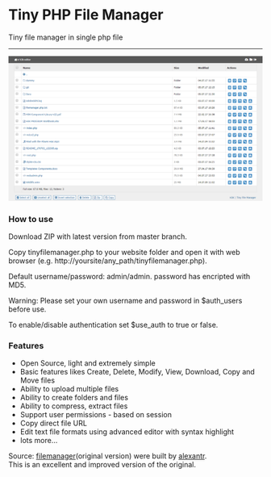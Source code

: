 # Tiny PHP File Manager
Tiny file manager in single php file
<hr>
<img src="tinyfilemanager.jpg" alt="H3k | Tiny File Manager">
<h3>How to use</h3>

Download ZIP with latest version from master branch.

Copy tinyfilemanager.php to your website folder and open it with web browser (e.g. http://yoursite/any_path/tinyfilemanager.php).

Default username/password: admin/admin. password has encripted with MD5.

Warning: Please set your own username and password in $auth_users before use.

To enable/disable authentication set $use_auth to true or false.

<h3>Features</h3>
<ul>
<li>Open Source, light and extremely simple</li>
<li>Basic features likes Create, Delete, Modify, View, Download, Copy and Move files </li>
<li>Ability to upload multiple files</li>
<li>Ability to create folders and files</li>
<li>Ability to compress, extract files</li>
<li>Support user permissions - based on session</li>
<li>Copy direct file URL</li>
<li>Edit text file formats using advanced editor with syntax highlight</li>
<li>lots more...</li>
</ul>

Source: <a target="_balnk" href="https://github.com/alexantr/filemanager">filemanager</a>(original version) were built by <a href="https://github.com/alexantr" target="_balnk">alexantr</a>.<br>
This is an excellent and improved version of the original.

